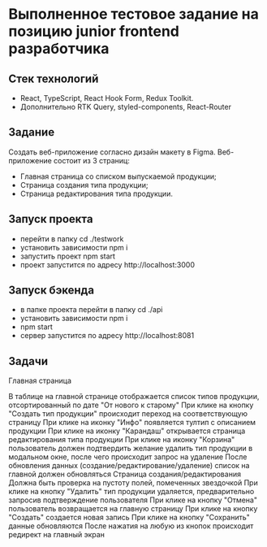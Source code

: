 # Выполненное тестовое задание на позицию junior frontend разработчика

## Стек технологий

- React, TypeScript, React Hook Form, Redux Toolkit.
- Дополнительно RTK Query, styled-components, React-Router

## Задание

Создать веб-приложение согласно дизайн макету в Figma. Веб-приложение состоит из 3 страниц:

- Главная страница со списком выпускаемой продукции;
- Страница создания типа продукции;
- Страница редактирования типа продукции.

## Запуск проекта

- перейти в папку cd ./testwork
- установить зависимости npm i
- запустить проект npm start
- проект запустится по адресу http://localhost:3000

## Запуск бэкенда

- в папке проекта перейти в папку cd ./api
- установить зависимости npm i
- npm start
- сервер запустится по адресу http://localhost:8081


## Задачи
Главная страница

В таблице на главной странице отображается список типов продукции, отсортированный по дате "От нового к старому"
При клике на кнопку "Создать тип продукции" происходит переход на соответствующую страницу
При клике на иконку "Инфо" появляется тултип с описанием продукции
При клике на иконку "Карандаш" открывается страница редактирования типа продукции
При клике на иконку "Корзина" пользователь должен подтвердить желание удалить тип продукции в модальном окне, после чего происходит запрос на удаление
После обновления данных (создание/редактирование/удаление) список на главной должен обновляться
Страница создания/редактирования
Должна быть проверка на пустоту полей, помеченных звездочкой
При клике на кнопку "Удалить" тип продукции удаляется, предварительно запросив подтверждение пользователя
При клике на кнопку "Отмена" пользователь возвращается на главную страницу
При клике на кнопку "Создать" создается новая запись
При клике на кнопку "Сохранить" данные обновляются
После нажатия на любую из кнопок происходит редирект на главный экран
